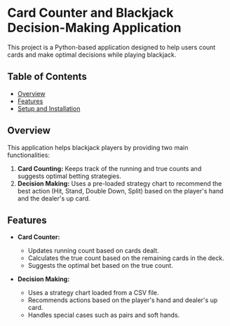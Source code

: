 # Card Counter and Blackjack Decision-Making Application

This project is a Python-based application designed to help users count cards and make optimal decisions while playing blackjack. 

## Table of Contents

- [Overview](#overview)
- [Features](#features)
- [Setup and Installation](#setup-and-installation)

## Overview

This application helps blackjack players by providing two main functionalities:
1. **Card Counting:** Keeps track of the running and true counts and suggests optimal betting strategies.
2. **Decision Making:** Uses a pre-loaded strategy chart to recommend the best action (Hit, Stand, Double Down, Split) based on the player's hand and the dealer's up card.

## Features

- **Card Counter:**
  - Updates running count based on cards dealt.
  - Calculates the true count based on the remaining cards in the deck.
  - Suggests the optimal bet based on the true count.

- **Decision Making:**
  - Uses a strategy chart loaded from a CSV file.
  - Recommends actions based on the player's hand and dealer's up card.
  - Handles special cases such as pairs and soft hands.


